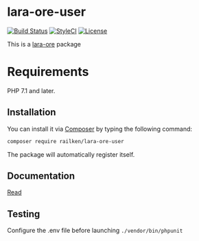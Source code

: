 # lara-ore-user

[![Build Status](https://img.shields.io/travis/railken/lara-ore-user/master.svg?style=flat-square)](https://travis-ci.org/railken/lara-ore-user)
[![StyleCI](https://github.styleci.io/repos/134565811/shield?branch=master)](https://github.styleci.io/repos/134565811)
[![License](https://img.shields.io/badge/License-MIT-yellow.svg?style=flat-square)](https://opensource.org/licenses/MIT)

This is a [lara-ore](https://github.com/railken/lara-ore) package

# Requirements

PHP 7.1 and later.

## Installation

You can install it via [Composer](https://getcomposer.org/) by typing the following command:

```bash
composer require railken/lara-ore-user
```

The package will automatically register itself.

## Documentation

[Read](docs/index.md)

## Testing

Configure the .env file before launching `./vendor/bin/phpunit`